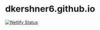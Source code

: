 # dkershner6.github.io

[![Netlify Status](https://api.netlify.com/api/v1/badges/344123df-85dd-46f9-8ef9-4cdf149a93c8/deploy-status)](https://app.netlify.com/sites/dkershnercom/deploys)
